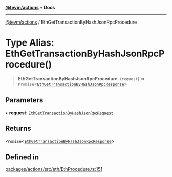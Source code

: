 [**@tevm/actions**](../README.md) • **Docs**

***

[@tevm/actions](../globals.md) / EthGetTransactionByHashJsonRpcProcedure

# Type Alias: EthGetTransactionByHashJsonRpcProcedure()

> **EthGetTransactionByHashJsonRpcProcedure**: (`request`) => `Promise`\<[`EthGetTransactionByHashJsonRpcResponse`](EthGetTransactionByHashJsonRpcResponse.md)\>

## Parameters

• **request**: [`EthGetTransactionByHashJsonRpcRequest`](EthGetTransactionByHashJsonRpcRequest.md)

## Returns

`Promise`\<[`EthGetTransactionByHashJsonRpcResponse`](EthGetTransactionByHashJsonRpcResponse.md)\>

## Defined in

[packages/actions/src/eth/EthProcedure.ts:151](https://github.com/evmts/tevm-monorepo/blob/main/packages/actions/src/eth/EthProcedure.ts#L151)
